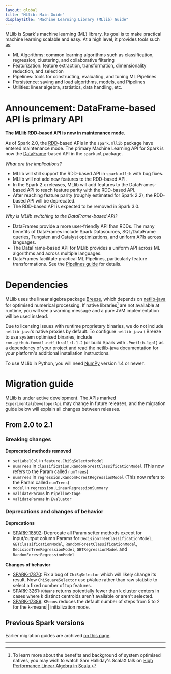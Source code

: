 ```yaml
---
layout: global
title: "MLlib: Main Guide"
displayTitle: "Machine Learning Library (MLlib) Guide"
---
```


MLlib is Spark's machine learning (ML) library.
Its goal is to make practical machine learning scalable and easy.
At a high level, it provides tools such as:

* ML Algorithms: common learning algorithms such as classification, regression, clustering, and collaborative filtering
* Featurization: feature extraction, transformation, dimensionality reduction, and selection
* Pipelines: tools for constructing, evaluating, and tuning ML Pipelines
* Persistence: saving and load algorithms, models, and Pipelines
* Utilities: linear algebra, statistics, data handling, etc.

# Announcement: DataFrame-based API is primary API

**The MLlib RDD-based API is now in maintenance mode.**

As of Spark 2.0, the [RDD](programming-guide.html#resilient-distributed-datasets-rdds)-based APIs in the `spark.mllib` package have entered maintenance mode.
The primary Machine Learning API for Spark is now the [DataFrame](sql-programming-guide.html)-based API in the `spark.ml` package.

*What are the implications?*

* MLlib will still support the RDD-based API in `spark.mllib` with bug fixes.
* MLlib will not add new features to the RDD-based API.
* In the Spark 2.x releases, MLlib will add features to the DataFrames-based API to reach feature parity with the RDD-based API.
* After reaching feature parity (roughly estimated for Spark 2.2), the RDD-based API will be deprecated.
* The RDD-based API is expected to be removed in Spark 3.0.

*Why is MLlib switching to the DataFrame-based API?*

* DataFrames provide a more user-friendly API than RDDs.  The many benefits of DataFrames include Spark Datasources, SQL/DataFrame queries, Tungsten and Catalyst optimizations, and uniform APIs across languages.
* The DataFrame-based API for MLlib provides a uniform API across ML algorithms and across multiple languages.
* DataFrames facilitate practical ML Pipelines, particularly feature transformations.  See the [Pipelines guide](ml-pipeline.html) for details.

# Dependencies

MLlib uses the linear algebra package [Breeze](http://www.scalanlp.org/), which depends on
[netlib-java](https://github.com/fommil/netlib-java) for optimised numerical processing.
If native libraries[^1] are not available at runtime, you will see a warning message and a pure JVM
implementation will be used instead.

Due to licensing issues with runtime proprietary binaries, we do not include `netlib-java`'s native
proxies by default.
To configure `netlib-java` / Breeze to use system optimised binaries, include
`com.github.fommil.netlib:all:1.1.2` (or build Spark with `-Pnetlib-lgpl`) as a dependency of your
project and read the [netlib-java](https://github.com/fommil/netlib-java) documentation for your
platform's additional installation instructions.

To use MLlib in Python, you will need [NumPy](http://www.numpy.org) version 1.4 or newer.

[^1]: To learn more about the benefits and background of system optimised natives, you may wish to
    watch Sam Halliday's ScalaX talk on [High Performance Linear Algebra in Scala](http://fommil.github.io/scalax14/#/).

# Migration guide

MLlib is under active development.
The APIs marked `Experimental`/`DeveloperApi` may change in future releases,
and the migration guide below will explain all changes between releases.

## From 2.0 to 2.1

### Breaking changes
 
**Deprecated methods removed**

* `setLabelCol` in `feature.ChiSqSelectorModel`
* `numTrees` in `classification.RandomForestClassificationModel` (This now refers to the Param called `numTrees`)
* `numTrees` in `regression.RandomForestRegressionModel` (This now refers to the Param called `numTrees`)
* `model` in `regression.LinearRegressionSummary`
* `validateParams` in `PipelineStage`
* `validateParams` in `Evaluator`

### Deprecations and changes of behavior

**Deprecations**

* [SPARK-18592](https://issues.apache.org/jira/browse/SPARK-18592):
  Deprecate all Param setter methods except for input/output column Params for `DecisionTreeClassificationModel`, `GBTClassificationModel`, `RandomForestClassificationModel`, `DecisionTreeRegressionModel`, `GBTRegressionModel` and `RandomForestRegressionModel`

**Changes of behavior**

* [SPARK-17870](https://issues.apache.org/jira/browse/SPARK-17870):
 Fix a bug of `ChiSqSelector` which will likely change its result. Now `ChiSquareSelector` use pValue rather than raw statistic to select a fixed number of top features.
* [SPARK-3261](https://issues.apache.org/jira/browse/SPARK-3261):
 `KMeans` returns potentially fewer than k cluster centers in cases where k distinct centroids aren't available or aren't selected.
* [SPARK-17389](https://issues.apache.org/jira/browse/SPARK-17389):
 `KMeans` reduces the default number of steps from 5 to 2 for the k-means|| initialization mode.

## Previous Spark versions

Earlier migration guides are archived [on this page](ml-migration-guides.html).

---
